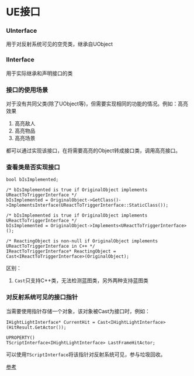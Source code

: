 # UE接口

### UInterface

用于对反射系统可见的空壳类，继承自UObject

### IInterface

用于实际继承和声明接口的类

### 接口的使用场景

对于没有共同父类(除了UObject等)，但需要实现相同的功能的情况。例如：高亮效果
1. 高亮敌人
2. 高亮物品
3. 高亮场景

都可以通过实现该接口，在将需要高亮的Object转成接口类，调用高亮接口。

### 查看类是否实现接口

```
bool bIsImplemented;

/* bIsImplemented is true if OriginalObject implements UReactToTriggerInterface */
bIsImplemented = OriginalObject->GetClass()->ImplementsInterface(UReactToTriggerInterface::StaticClass());

/* bIsImplemented is true if OriginalObject implements UReactToTriggerInterface */
bIsImplemented = OriginalObject->Implements<UReactToTriggerInterface>();

/* ReactingObject is non-null if OriginalObject implements UReactToTriggerInterface in C++ */
IReactToTriggerInterface* ReactingObject = Cast<IReactToTriggerInterface>(OriginalObject);
```

区别：
1. ``Cast``只支持C++类，无法检测蓝图类，另外两种支持蓝图类

### 对反射系统可见的接口指针

当需要使用指针存储一个对象，该对象被Cast为接口时，例如：
```
IHightLightInterface* CurrentHit = Cast<IHightLightInterface>(HitResult.GetActor());
```

```
UPROPERTY()
TScriptInterface<IHightLightInterface> LastFrameHitActor;
```
可以使用``TScriptInterface``将该指针对反射系统可见，参与垃圾回收。


[参考](https://dev.epicgames.com/documentation/en-us/unreal-engine/API/Runtime/CoreUObject/UObject/TScriptInterface)


